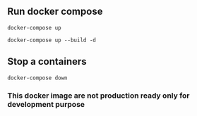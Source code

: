 ## Run docker compose

```
docker-compose up
```

```
docker-compose up --build -d
```

## Stop a containers

```
docker-compose down
```

### This docker image are not production ready only for development purpose
